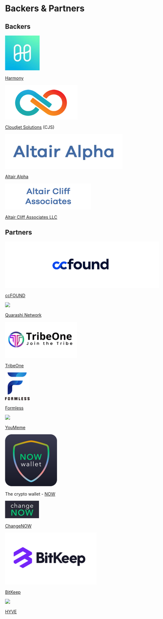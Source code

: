# Backers & Partners

## Backers

![](<.gitbook/assets/harmony logo (1).jpg>)

[Harmony ](https://www.harmony.one/)

![](<.gitbook/assets/image 2.png>)

[Cloudjet Solutions](https://www.cloudjetsolutions.com) (CJS)

![](<.gitbook/assets/image 3.png>)

[Altair Alpha](https://altair-alpha.com)&#x20;

![](.gitbook/assets/Picture6.png)

[Altair Cliff Associates LLC](https://www.altair-cliff.com)&#x20;

## Partners <a href="#backers" id="backers"></a>

![](.gitbook/assets/ccf.png)

[ccFOUND](https://ccfound.com)&#x20;

![](.gitbook/assets/Quarashi\_logo\_black3.png)

[Quarashi Network](https://quarashi.network)&#x20;

![](<.gitbook/assets/tribeo (2).png>)

[TribeOne](https://www.tribeone.io/)

![](<.gitbook/assets/formless (1).png>)

[Formless](https://www.formless.me/home)&#x20;



![](<.gitbook/assets/youMeme\_logo3 (1).png>)

[YouMeme ](https://youmeme.com)

![](<.gitbook/assets/now wallet resize (1).png>)

The crypto wallet - [NOW](https://walletnow.app/)&#x20;

![](<.gitbook/assets/changenow resize.jpg>)

[ChangeNOW ](https://changenow.io/)

![](<.gitbook/assets/BKresize (1).png>)

[BitKeep ](https://bitkeep.com/)

![](.gitbook/assets/logo\_hyve\_black.svg)

[HYVE](https://app.hyve.works/)

